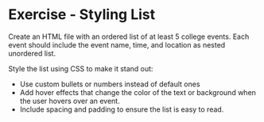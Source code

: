 # Exercise - Styling List

Create an HTML file with an ordered list of at least 5 college events. Each event should include the event name, time, and location as nested unordered list.

Style the list using CSS to make it stand out:

* Use custom bullets or numbers instead of default ones
* Add hover effects that change the color of the text or background when the user hovers over an event.
* Include spacing and padding to ensure the list is easy to read.
